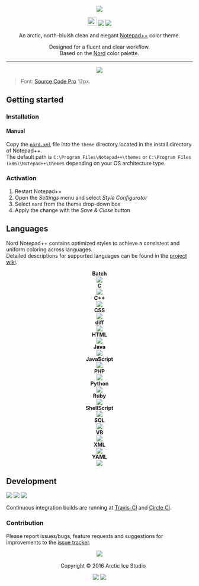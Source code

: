 <p align="center"><img src="https://cdn.rawgit.com/arcticicestudio/nord-notepadplusplus/develop/src/assets/nord-notepadplusplus-banner.svg"/></p>

<p align="center"><img src="https://assets-cdn.github.com/favicon.ico" width=24 height=24/> <a href="https://github.com/arcticicestudio/nord-notepadplusplus/releases/latest"><img src="https://img.shields.io/github/release/arcticicestudio/nord-notepadplusplus.svg?style=flat-square"/></a> <a href="https://github.com/arcticicestudio/nord/releases/tag/v0.2.0"><img src="https://img.shields.io/badge/Nord-v0.2.0-88C0D0.svg?style=flat-square"/></a></p>

<p align="center">An arctic, north-bluish clean and elegant <a href="https://notepad-plus-plus.org">Notepad++</a> color theme.</p>

<p align="center">Designed for a fluent and clear workflow.<br>
Based on the <a href="https://github.com/arcticicestudio/nord">Nord</a> color palette.</p>

---

<p align="center"><img src="https://raw.githubusercontent.com/arcticicestudio/nord-notepadplusplus/develop/src/assets/scrot-lang-python.png"/><blockquote>Font: <a href="https://adobe-fonts.github.io/source-code-pro">Source Code Pro</a> 12px.</blockquote></p>

## Getting started
### Installation
#### Manual
Copy the [`nord.xml`](https://github.com/arcticicestudio/nord-notepadplusplus/tree/develop/src/xml/nord.xml) file into the `theme` directory located in the install directory of Notepad++.  
The default path is `C:\Program Files\Notepad++\themes` or `C:\Program Files (x86)\Notepad++\themes` depending on your OS architecture type.

### Activation
  1. Restart Notepad++
  2. Open the *Settings* menu and select *Style Configurator*
  2. Select `nord` from the theme drop-down box
  3. Apply the change with the *Save & Close* button

## Languages
Nord Notepad++ contains optimized styles to achieve a consistent and uniform coloring across languages.  
Detailed descriptions for supported languages can be found in the [project wiki](https://github.com/arcticicestudio/nord-notepadplusplus/wiki).

<p align="center"><strong>Batch</strong><br><img src="https://raw.githubusercontent.com/arcticicestudio/nord-notepadplusplus/develop/src/assets/scrot-lang-batch.png"/><br><strong>C</strong><br><img src="https://raw.githubusercontent.com/arcticicestudio/nord-notepadplusplus/develop/src/assets/scrot-lang-c.png"/><br><strong>C++</strong><br><img src="https://raw.githubusercontent.com/arcticicestudio/nord-notepadplusplus/develop/src/assets/scrot-lang-cpp.png"/><br><strong>CSS</strong><br><img src="https://raw.githubusercontent.com/arcticicestudio/nord-notepadplusplus/develop/src/assets/scrot-lang-css.png"/><br><strong>diff</strong><br><img src="https://raw.githubusercontent.com/arcticicestudio/nord-notepadplusplus/develop/src/assets/scrot-lang-diff.png"/><br><strong>HTML</strong><br><img src="https://raw.githubusercontent.com/arcticicestudio/nord-notepadplusplus/develop/src/assets/scrot-lang-html.png"/><br><strong>Java</strong><br><img src="https://raw.githubusercontent.com/arcticicestudio/nord-notepadplusplus/develop/src/assets/scrot-lang-java.png"/><br><strong>JavaScript</strong><br><img src="https://raw.githubusercontent.com/arcticicestudio/nord-notepadplusplus/develop/src/assets/scrot-lang-javascript.png"/><br><strong>PHP</strong><br><img src="https://raw.githubusercontent.com/arcticicestudio/nord-notepadplusplus/develop/src/assets/scrot-lang-php.png"/><br><strong>Python</strong><br><img src="https://raw.githubusercontent.com/arcticicestudio/nord-notepadplusplus/develop/src/assets/scrot-lang-python.png"/><br><strong>Ruby</strong><br><img src="https://raw.githubusercontent.com/arcticicestudio/nord-notepadplusplus/develop/src/assets/scrot-lang-ruby.png"/><br><strong>ShellScript</strong><br><img src="https://raw.githubusercontent.com/arcticicestudio/nord-notepadplusplus/develop/src/assets/scrot-lang-shell.png"/><br><strong>SQL</strong><br><img src="https://raw.githubusercontent.com/arcticicestudio/nord-notepadplusplus/develop/src/assets/scrot-lang-sql.png"/><br><strong>VB</strong><br><img src="https://raw.githubusercontent.com/arcticicestudio/nord-notepadplusplus/develop/src/assets/scrot-lang-vb.png"/><br><strong>XML</strong><br><img src="https://raw.githubusercontent.com/arcticicestudio/nord-notepadplusplus/develop/src/assets/scrot-lang-xml.png"/><br><strong>YAML</strong><br><img src="https://raw.githubusercontent.com/arcticicestudio/nord-notepadplusplus/develop/src/assets/scrot-lang-yaml.png"/></p>

## Development
[![](https://img.shields.io/badge/Changelog-0.1.0-81A1C1.svg?style=flat-square)](https://github.com/arcticicestudio/nord-notepadplusplus/blob/v0.1.0/CHANGELOG.md) [![](https://img.shields.io/badge/Workflow-gitflow--branching--model-81A1C1.svg?style=flat-square)](http://nvie.com/posts/a-successful-git-branching-model) [![](https://img.shields.io/badge/Versioning-ArcVer_0.8.0-81A1C1.svg?style=flat-square)](https://github.com/arcticicestudio/arcver)

Continuous integration builds are running at [Travis-CI](https://travis-ci.org/arcticicestudio/nord-notepadplusplus) and [Circle CI](https://circleci.com/bb/arcticicestudio/nord-notepadplusplus).

### Contribution
Please report issues/bugs, feature requests and suggestions for improvements to the [issue tracker](https://github.com/arcticicestudio/nord-notepadplusplus/issues).

<p align="center"><img src="https://cdn.rawgit.com/arcticicestudio/nord/develop/src/assets/banner-footer-mountains.svg" /></p>

<p align="center"> <img src="http://arcticicestudio.com/favicon.ico" width=16 height=16/> Copyright &copy; 2016 Arctic Ice Studio</p>

<p align="center"><a href="http://www.apache.org/licenses/LICENSE-2.0"><img src="https://img.shields.io/badge/License-Apache_2.0-5E81AC.svg?style=flat-square"/></a> <a href="https://creativecommons.org/licenses/by-sa/4.0"><img src="https://img.shields.io/badge/License-CC_BY--SA_4.0-5E81AC.svg?style=flat-square"/></a></p>
